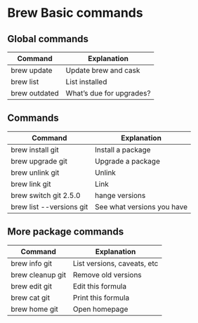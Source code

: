 # Brew Basic commands

## Global commands

Command       | Explanation
--------------|--------------------------
brew update   | Update brew and cask
brew list     | List installed
brew outdated | What’s due for upgrades?

## Commands

Command                  | Explanation
-------------------------|----------------------------
brew install git         | Install a package
brew upgrade git         | Upgrade a package
brew unlink git          | Unlink
brew link git            | Link
brew switch git 2.5.0    | hange versions
brew list --versions git | See what versions you have

## More package commands

Command          | Explanation
-----------------|-----------------------------
brew info git    | List versions, caveats, etc
brew cleanup git | Remove old versions
brew edit git    | Edit this formula
brew cat git     | Print this formula
brew home git    | Open homepage
